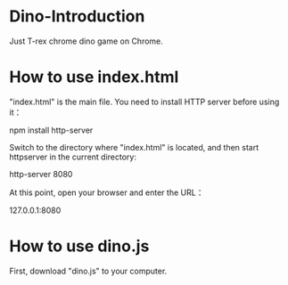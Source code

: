 # Dino-Introduction
Just T-rex chrome dino game on Chrome.
# How to use index.html
"index.html" is the main file. 
You need to install HTTP server before using it：

npm install http-server

Switch to the directory where "index.html" is located, and then start httpserver in the current directory:

http-server 8080

At this point, open your browser and enter the URL：

127.0.0.1:8080

# How to use dino.js
First, download "dino.js" to your computer.
